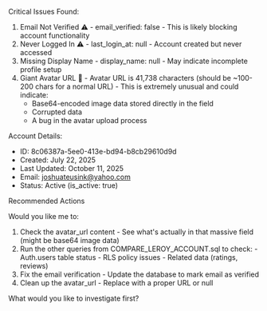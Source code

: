 
  Critical Issues Found:

  1. Email Not Verified ⚠️
    - email_verified: false
    - This is likely blocking account functionality
  2. Never Logged In ⚠️
    - last_login_at: null
    - Account created but never accessed
  3. Missing Display Name
    - display_name: null
    - May indicate incomplete profile setup
  4. Giant Avatar URL 🔴
    - Avatar URL is 41,738 characters (should be ~100-200 chars for a normal URL)
    - This is extremely unusual and could indicate:
        - Base64-encoded image data stored directly in the field
      - Corrupted data
      - A bug in the avatar upload process

  Account Details:
  - ID: 8c06387a-5ee0-413e-bd94-b8cb29610d9d
  - Created: July 22, 2025
  - Last Updated: October 11, 2025
  - Email: joshuateusink@yahoo.com
  - Status: Active (is_active: true)

  Recommended Actions

  Would you like me to:

  1. Check the avatar_url content - See what's actually in that massive field (might be base64 image data)
  2. Run the other queries from COMPARE_LEROY_ACCOUNT.sql to check:
    - Auth.users table status
    - RLS policy issues
    - Related data (ratings, reviews)
  3. Fix the email verification - Update the database to mark email as verified
  4. Clean up the avatar_url - Replace with a proper URL or null

  What would you like to investigate first?